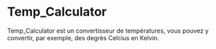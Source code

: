# Temp_Calculator
Temp_Calculator est un convertisseur de températures, vous pouvez y convertir, par exemple, des degrès Celcius en Kelvin.
